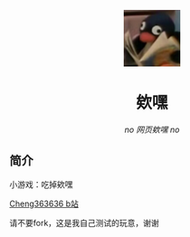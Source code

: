 <p align="center">
  <a href="https://cheng363636.github.io/what/"><img src="https://github.com/Cheng363636/what/blob/main/static/image/ClickBefore.png?raw=true" width="100" height="100" alt="欸嘿"></a>
</p>
<div align="center">

# 欸嘿

_no 网页欸嘿 no_

</div>


## 简介

小游戏：吃掉欸嘿

[Cheng363636 b站](https://space.bilibili.com/489339511)

请不要fork，这是我自己测试的玩意，谢谢

